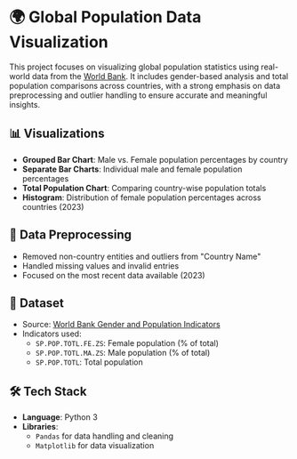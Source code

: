 # 🌍 Global Population Data Visualization

This project focuses on visualizing global population statistics using real-world data from the [World Bank](https://data.worldbank.org/indicator). It includes gender-based analysis and total population comparisons across countries, with a strong emphasis on data preprocessing and outlier handling to ensure accurate and meaningful insights.

## 📊 Visualizations

- **Grouped Bar Chart**: Male vs. Female population percentages by country
- **Separate Bar Charts**: Individual male and female population percentages
- **Total Population Chart**: Comparing country-wise population totals
- **Histogram**: Distribution of female population percentages across countries (2023)

## 🧹 Data Preprocessing

- Removed non-country entities and outliers from "Country Name"
- Handled missing values and invalid entries
- Focused on the most recent data available (2023)

## 📁 Dataset

- Source: [World Bank Gender and Population Indicators](https://data.worldbank.org/indicator)
- Indicators used:
  - `SP.POP.TOTL.FE.ZS`: Female population (% of total)
  - `SP.POP.TOTL.MA.ZS`: Male population (% of total)
  - `SP.POP.TOTL`: Total population

## 🛠️ Tech Stack

- **Language**: Python 3
- **Libraries**: 
  - `Pandas` for data handling and cleaning
  - `Matplotlib` for data visualization



